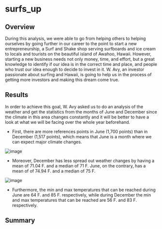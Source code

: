 # surfs_up

## Overview

During this analysis, we were able to go from helping others to helping ourselves by going further in our career to the point to start a new entrepreneurship, a Surf and Shake shop serving surfboards and ice cream to locals and tourists on the beautiful island of Awahoo, Hawaii. However, starting a new business needs not only money, time, and effort, but a great knowledge to identify if our idea is in the correct time and place, and people who trust our idea enough to decide to invest in it. W. Avy, an investor passionate about surfing and Hawaii, is going to help us in the process of getting more investors and making this dream come true.

## Results

In order to achieve this goal, W. Avy asked us to do an analysis of the weather and get the statistics from the months of June and December since the climate in this area changes constantly and it will be better to have a look at what we will be facing over the whole year beforehand.

* First, there are more references points in June (1,700 points) than in December (1,517 points), which means that June is a month where we can expect major climate changes. 

![image](https://user-images.githubusercontent.com/113261292/204709152-4b1b4afa-d303-4b80-b90f-40daa0519c95.png)

* Moreover, December has less spread out weather changes by having a mean of 71.04 F. and a median of 71 F. June, on the contrary, has a mean of of 74.94 F. and a median of 75 F.

![image](https://user-images.githubusercontent.com/113261292/204711101-fd9d21f0-0cdb-4cfd-a014-5b5aee1ba55b.png)

* Furthermore, the min and max temperatures that can be reached during June are 64 F. and 85 F. respectively, while during December the min and max temperatures that can be reached are 56 F. and 83 F. respectively.

## Summary

